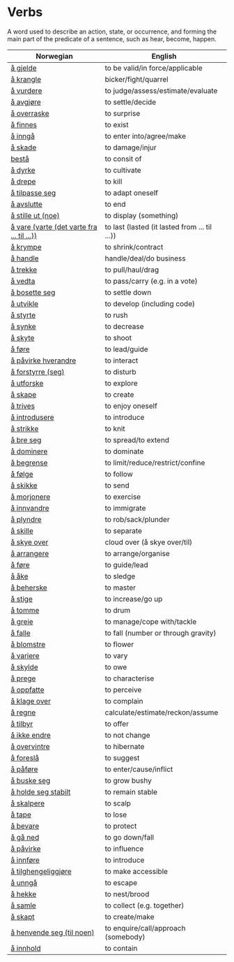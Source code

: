 # Verbs

A word used to describe an action, state, or occurrence, and forming the main part of the predicate of a sentence, such as hear, become, happen.

| Norwegian | English |
| --- | --- |
| [å gjelde](https://www.ordnett.no/search?language=no&phrase=å%20gjelde) | to be valid/in force/applicable |
| [å krangle](https://www.ordnett.no/search?language=no&phrase=å%20krangle) | bicker/fight/quarrel |
| [å vurdere](https://www.ordnett.no/search?language=no&phrase=å%20vurdere) | to judge/assess/estimate/evaluate |
| [å avgjøre](https://www.ordnett.no/search?language=no&phrase=å%20avgjøre) | to settle/decide |
| [å overraske](https://www.ordnett.no/search?language=no&phrase=å%20overraske) | to surprise |
| [å finnes](https://www.ordnett.no/search?language=no&phrase=å%20finnes) | to exist |
| [å inngå](https://www.ordnett.no/search?language=no&phrase=å%20inngå) | to enter into/agree/make |
| [å skade](https://www.ordnett.no/search?language=no&phrase=å%20skade) | to damage/injur |
| [bestå](https://www.ordnett.no/search?language=no&phrase=bestå) | to consit of |
| [å dyrke](https://www.ordnett.no/search?language=no&phrase=å%20dyrke) | to cultivate |
| [å drepe](https://www.ordnett.no/search?language=no&phrase=å%20drepe) | to kill |
| [å tilpasse seg](https://www.ordnett.no/search?language=no&phrase=å%20tilpasse%20seg) | to adapt oneself |
| [å avslutte](https://www.ordnett.no/search?language=no&phrase=å%20avslutte) | to end |
| [å stille ut (noe)](https://www.ordnett.no/search?language=no&phrase=å%20stille%20ut%20(noe)) | to display (something) |
| [å vare (varte (det varte fra ... til ...))](https://www.ordnett.no/search?language=no&phrase=å%20vare%20(varte%20(det%20varte%20fra%20...%20til%20...))) | to last (lasted (it lasted from ... til ...)) |
| [å krympe](https://www.ordnett.no/search?language=no&phrase=å%20krympe) | to shrink/contract |
| [å handle](https://www.ordnett.no/search?language=no&phrase=å%20handle) | handle/deal/do business |
| [å trekke](https://www.ordnett.no/search?language=no&phrase=å%20trekke) | to pull/haul/drag |
| [å vedta](https://www.ordnett.no/search?language=no&phrase=å%20vedta) | to pass/carry (e.g. in a vote) |
| [å bosette seg](https://www.ordnett.no/search?language=no&phrase=å%20bosette%20seg) | to settle down |
| [å utvikle](https://www.ordnett.no/search?language=no&phrase=å%20utvikle) | to develop (including code) |
| [å styrte](https://www.ordnett.no/search?language=no&phrase=å%20styrte) | to rush |
| [å synke](https://www.ordnett.no/search?language=no&phrase=å%20synke) | to decrease |
| [å skyte](https://www.ordnett.no/search?language=no&phrase=å%20skyte) | to shoot |
| [å føre](https://www.ordnett.no/search?language=no&phrase=å%20føre) | to lead/guide |
| [å påvirke hverandre](https://www.ordnett.no/search?language=no&phrase=å%20påvirke%20hverandre) | to interact |
| [å forstyrre (seg)](https://www.ordnett.no/search?language=no&phrase=å%20forstyrre%20(seg)) | to disturb |
| [å utforske](https://www.ordnett.no/search?language=no&phrase=å%20utforske) | to explore |
| [å skape](https://www.ordnett.no/search?language=no&phrase=å%20skape) | to create |
| [å trives](https://www.ordnett.no/search?language=no&phrase=å%20trives) | to enjoy oneself |
| [å introdusere](https://www.ordnett.no/search?language=no&phrase=å%20introdusere) | to introduce |
| [å strikke](https://www.ordnett.no/search?language=no&phrase=å%20strikke) | to knit |
| [å bre seg](https://www.ordnett.no/search?language=no&phrase=å%20bre%20seg) | to spread/to extend |
| [å dominere](https://www.ordnett.no/search?language=no&phrase=å%20dominere) | to dominate |
| [å begrense](https://www.ordnett.no/search?language=no&phrase=å%20begrense) | to limit/reduce/restrict/confine |
| [å følge](https://www.ordnett.no/search?language=no&phrase=å%20følge) | to follow |
| [å skikke](https://www.ordnett.no/search?language=no&phrase=å%20skikke) | to send |
| [å morjonere](https://www.ordnett.no/search?language=no&phrase=å%20morjonere) | to exercise |
| [å innvandre](https://www.ordnett.no/search?language=no&phrase=å%20innvandre) | to immigrate |
| [å plyndre](https://www.ordnett.no/search?language=no&phrase=å%20plyndre) | to rob/sack/plunder |
| [å skille](https://www.ordnett.no/search?language=no&phrase=å%20skille) | to separate |
| [å skye over](https://www.ordnett.no/search?language=no&phrase=å%20skye%20over) | cloud over (å skye over/til) |
| [å arrangere](https://www.ordnett.no/search?language=no&phrase=å%20arrangere) | to arrange/organise |
| [å føre](https://www.ordnett.no/search?language=no&phrase=å%20føre) | to guide/lead |
| [å åke](https://www.ordnett.no/search?language=no&phrase=å%20åke) | to sledge |
| [å beherske](https://www.ordnett.no/search?language=no&phrase=å%20beherske) | to master |
| [å stige](https://www.ordnett.no/search?language=no&phrase=å%20stige) | to increase/go up |
| [å tomme](https://www.ordnett.no/search?language=no&phrase=å%20tomme) | to drum |
| [å greie](https://www.ordnett.no/search?language=no&phrase=å%20greie) | to manage/cope with/tackle |
| [å falle](https://www.ordnett.no/search?language=no&phrase=å%20falle) | to fall (number or through gravity) |
| [å blomstre](https://www.ordnett.no/search?language=no&phrase=å%20blomstre) | to flower |
| [å variere](https://www.ordnett.no/search?language=no&phrase=å%20variere) | to vary |
| [å skylde](https://www.ordnett.no/search?language=no&phrase=å%20skylde) | to owe |
| [å prege](https://www.ordnett.no/search?language=no&phrase=å%20prege) | to characterise |
| [å oppfatte](https://www.ordnett.no/search?language=no&phrase=å%20oppfatte) | to perceive |
| [å klage over](https://www.ordnett.no/search?language=no&phrase=å%20klage%20over) | to complain |
| [å regne](https://www.ordnett.no/search?language=no&phrase=å%20regne) | calculate/estimate/reckon/assume |
| [å tilbyr](https://www.ordnett.no/search?language=no&phrase=å%20tilbyr) | to offer |
| [å ikke endre](https://www.ordnett.no/search?language=no&phrase=å%20ikke%20endre) | to not change |
| [å overvintre](https://www.ordnett.no/search?language=no&phrase=å%20overvintre) | to hibernate |
| [å foreslå](https://www.ordnett.no/search?language=no&phrase=å%20foreslå) | to suggest |
| [å påføre](https://www.ordnett.no/search?language=no&phrase=å%20påføre) | to enter/cause/inflict |
| [å buske seg](https://www.ordnett.no/search?language=no&phrase=å%20buske%20seg) | to grow bushy |
| [å holde seg stabilt](https://www.ordnett.no/search?language=no&phrase=å%20holde%20seg%20stabilt) | to remain stable |
| [å skalpere](https://www.ordnett.no/search?language=no&phrase=å%20skalpere) | to scalp |
| [å tape](https://www.ordnett.no/search?language=no&phrase=å%20tape) | to lose |
| [å bevare](https://www.ordnett.no/search?language=no&phrase=å%20bevare) | to protect |
| [å gå ned](https://www.ordnett.no/search?language=no&phrase=å%20gå%20ned) | to go down/fall |
| [å påvirke](https://www.ordnett.no/search?language=no&phrase=å%20påvirke) | to influence |
| [å innføre](https://www.ordnett.no/search?language=no&phrase=å%20innføre) | to introduce |
| [å tilghengeliggjøre](https://www.ordnett.no/search?language=no&phrase=å%20tilghengeliggjøre) | to make accessible |
| [å unngå](https://www.ordnett.no/search?language=no&phrase=å%20unngå) | to escape |
| [å hekke](https://www.ordnett.no/search?language=no&phrase=å%20hekke) | to nest/brood |
| [å samle](https://www.ordnett.no/search?language=no&phrase=å%20samle) | to collect (e.g. together) |
| [å skapt](https://www.ordnett.no/search?language=no&phrase=å%20skapt) | to create/make |
| [å henvende seg (til noen)](https://www.ordnett.no/search?language=no&phrase=å%20henvende%20seg%20(til%20noen)) | to enquire/call/approach (somebody) |
| [å innhold](https://www.ordnett.no/search?language=no&phrase=å%20innhold) | to contain |

